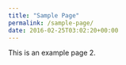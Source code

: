 ```yaml
---
title: "Sample Page"
permalink: /sample-page/
date: 2016-02-25T03:02:20+00:00
---
```


This is an example page 2.
